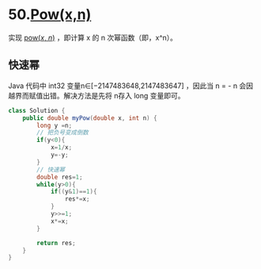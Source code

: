 # 50.[Pow(x,n)](https://leetcode-cn.com/problems/powx-n/)

实现 [pow(*x*, *n*)](https://www.cplusplus.com/reference/valarray/pow/) ，即计算 x 的 n 次幂函数（即，x^n）。

## 快速幂



Java 代码中 int32 变量n∈[−2147483648,2147483647] ，因此当 n = - n  会因越界而赋值出错。解决方法是先将 n存入 long 变量即可。



~~~java
class Solution {
    public double myPow(double x, int n) {
        long y =n;
		// 把负号变成倒数
        if(y<0){
            x=1/x;
            y=-y;
        } 
        // 快速幂
        double res=1;
        while(y>0){
            if((y&1)==1){
                res*=x;
            }
            y>>=1;
            x*=x;
        }

        return res;
    }
}
~~~

